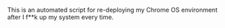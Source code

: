 This is an automated script for re-deploying my Chrome OS environment after I
f\*\*k up my system every time.
